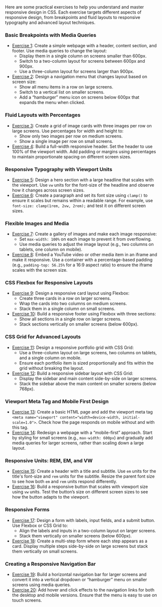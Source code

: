 Here are some practical exercises to help you understand and master responsive design in CSS. Each exercise targets different aspects of responsive design, from breakpoints and fluid layouts to responsive typography and advanced layout techniques.

### Basic Breakpoints with Media Queries

- [Exercise 1](../../src/exercises/responsive/exercise1/): Create a simple webpage with a header, content section, and footer. Use media queries to change the layout:
  - Display them in a single column on screens smaller than 600px.
  - Switch to a two-column layout for screens between 600px and 900px.
  - Use a three-column layout for screens larger than 900px.
- [Exercise 2](../../src/exercises/responsive/exercise2/): Design a navigation menu that changes layout based on screen size:
  - Show all menu items in a row on large screens.
  - Switch to a vertical list on smaller screens.
  - Add a “hamburger” menu icon on screens below 600px that expands the menu when clicked.

### Fluid Layouts with Percentages

- [Exercise 3](../../src/exercises/responsive/exercise3/): Create a grid of image cards with three images per row on large screens. Use percentages for width and height to:
  - Show only two images per row on medium screens.
  - Show a single image per row on small screens.
- [Exercise 4](../../src/exercises/responsive/exercise4/): Build a full-width responsive header. Set the header to use 100% of the viewport width. Add padding or margins using percentages to maintain proportionate spacing on different screen sizes.

### Responsive Typography with Viewport Units

- [Exercise 5](../../src/exercises/responsive/exercise5/): Design a hero section with a large headline that scales with the viewport. Use `vw` units for the font-size of the headline and observe how it changes across screen sizes.
- [Exercise 6](../../src/exercises/responsive/exercise6/): Create a paragraph and set its font size using `clamp()` to ensure it scales but remains within a readable range. For example, use `font-size: clamp(1rem, 2vw, 2rem);` and test it on different screen sizes.

### Flexible Images and Media

- [Exercise 7](../../src/exercises/responsive/exercise7/): Create a gallery of images and make each image responsive:
  - Set `max-width: 100%` on each image to prevent it from overflowing.
  - Use media queries to adjust the image layout (e.g., two columns on tablets, one column on mobile).
- [Exercise 8](../../src/exercises/responsive/exercise8/): Embed a YouTube video or other media item in an iframe and make it responsive. Use a container with a percentage-based padding (e.g., `padding-top: 56.25%` for a 16:9 aspect ratio) to ensure the iframe scales with the screen size.

### CSS Flexbox for Responsive Layouts

- [Exercise 9](../../src/exercises/responsive/exercise9/): Design a responsive card layout using Flexbox:
  - Create three cards in a row on larger screens.
  - Wrap the cards into two columns on medium screens.
  - Stack them in a single column on small screens.
- [Exercise 10](../../src/exercises/responsive/exercise10/): Build a responsive footer using Flexbox with three sections:
  - Show all sections in a single row on larger screens.
  - Stack sections vertically on smaller screens (below 600px).

### CSS Grid for Advanced Layouts

- [Exercise 11](../../src/exercises/responsive/exercise11/): Design a responsive portfolio grid with CSS Grid:
  - Use a three-column layout on large screens, two columns on tablets, and a single column on mobile.
  - Ensure each portfolio item is sized proportionally and fits within the grid without breaking the layout.
- [Exercise 12](../../src/exercises/responsive/exercise12/): Build a responsive sidebar layout with CSS Grid:
  - Display the sidebar and main content side-by-side on larger screens.
  - Stack the sidebar above the main content on smaller screens (below 768px).

### Viewport Meta Tag and Mobile First Design

- [Exercise 13](../../src/exercises/responsive/exercise13/): Create a basic HTML page and add the viewport meta tag `<meta name="viewport" content="width=device-width, initial-scale=1.0">`. Check how the page responds on mobile without and with this tag.
- [Exercise 14](../../src/exercises/responsive/exercise14/): Redesign a webpage with a “mobile-first” approach. Start by styling for small screens (e.g., `max-width: 600px`) and gradually add media queries for larger screens, rather than scaling down a large layout.

### Responsive Units: REM, EM, and VW

- [Exercise 15](../../src/exercises/responsive/exercise15/): Create a header with a title and subtitle. Use `em` units for the title's font-size and `rem` units for the subtitle. Resize the parent font size to see how both `em` and `rem` units respond differently.
- [Exercise 16](../../src/exercises/responsive/exercise16/): Build a responsive button that scales with viewport size using `vw` units. Test the button’s size on different screen sizes to see how the button adapts to the viewport.

### Responsive Forms

- [Exercise 17](../../src/exercises/responsive/exercise17/): Design a form with labels, input fields, and a submit button. Use Flexbox or CSS Grid to:
  - Align the labels and inputs in a two-column layout on larger screens.
  - Stack them vertically on smaller screens (below 600px).
- [Exercise 18](../../src/exercises/responsive/exercise18/): Create a multi-step form where each step appears as a card. Display multiple steps side-by-side on large screens but stack them vertically on small screens.

### Creating a Responsive Navigation Bar

- [Exercise 19](../../src/exercises/responsive/exercise19/): Build a horizontal navigation bar for larger screens and convert it into a vertical dropdown or “hamburger” menu on smaller screens using media queries.
- [Exercise 20](../../src/exercises/responsive/exercise20/): Add hover and click effects to the navigation links for both the desktop and mobile versions. Ensure that the menu is easy to use on touch screens.
